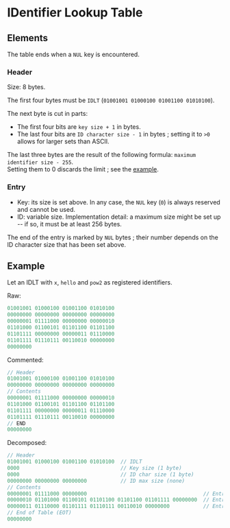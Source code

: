 # IDentifier Lookup Table

## Elements

The table ends when a `NUL` key is encountered.

### Header

Size: 8 bytes.

The first four bytes must be `IDLT` (`01001001 01000100 01001100 01010100`).

The next byte is cut in parts:

-   The first four bits are `key size + 1` in bytes.
-   The last four bits are `ID character size - 1` in bytes ; setting it to `>0` allows for larger sets than ASCII.

The last three bytes are the result of the following formula: `maximum identifier size - 255`.\
Setting them to 0 discards the limit ; see the [example](#example).

### Entry

-   Key: its size is set above. In any case, the `NUL` key (`0`) is always reserved and cannot be used.
-   ID: variable size. Implementation detail: a maximum size might be set up -- if so, it must be at least 256 bytes.

The end of the entry is marked by `NUL` bytes ; their number depends on the ID character size that has been set above.

## Example

Let an IDLT with `x`, `hello` and `pow2` as registered identifiers.

Raw:

```rs
01001001 01000100 01001100 01010100
00000000 00000000 00000000 00000000
00000001 01111000 00000000 00000010
01101000 01100101 01101100 01101100
01101111 00000000 00000011 01110000
01101111 01110111 00110010 00000000
00000000
```

Commented:

```rs
// Header
01001001 01000100 01001100 01010100
00000000 00000000 00000000 00000000
// Contents
00000001 01111000 00000000 00000010
01101000 01100101 01101100 01101100
01101111 00000000 00000011 01110000
01101111 01110111 00110010 00000000
// END
00000000
```

Decomposed:

```rs
// Header
01001001 01000100 01001100 01010100  // IDLT
0000                                 // Key size (1 byte)
0000                                 // ID char size (1 byte)
00000000 00000000 00000000           // ID max size (none)
// Contents
00000001 01111000 00000000                                      // Entry: key=1, id='x'
00000010 01101000 01100101 01101100 01101100 01101111 00000000  // Entry: key=2, id='hello'
00000011 01110000 01101111 01110111 00110010 00000000           // Entry: key=3, id='pow2'
// End of Table (EOT)
00000000
```
